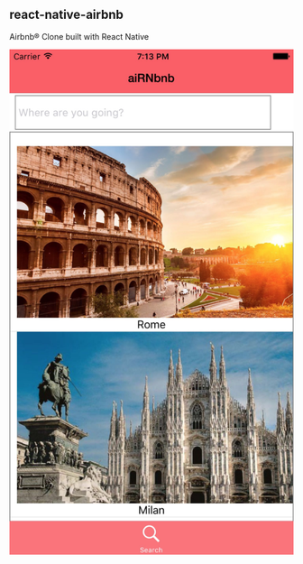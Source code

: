 ## react-native-airbnb
Airbnb® Clone built with React Native

![AiRNbnb ScreenShot](/app/img/screenshot.jpg)
